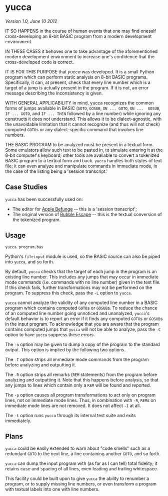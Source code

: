 yucca
=====

_Version 1.0, June 10 2012_

IT SO HAPPENS in the course of human events that one may find oneself 
cross-developing an 8-bit BASIC program from a modern development 
environment.

IN THESE CASES it behoves one to take advantage of the aforementioned 
modern development environment to increase one's confidence that the 
cross-developed code is correct.

IT IS FOR THIS PURPOSE that _yucca_ was developed.  It is a small Python 
program which can perform static analysis on 8-bit BASIC programs.
Specifically, it can, at present, check that every line number which is 
a target of a jump is actually present in the program.  If it is not, an 
error message describing the inconsistency is given.

WITH GENERAL APPLICABILITY in mind, yucca recognizes the common forms of 
jumps available in BASIC (`GOTO`, `GOSUB`, `ON ... GOTO`, `ON ... 
GOSUB`, `IF ... GOTO`, and `IF ... THEN` followed by a line number)
while ignoring any constructs it does not understand.  This allows it to
be dialect-agnostic, with the unavoidable limitation that it cannot 
recognize (and thus will not check) computed `GOTO`s or any 
dialect-specific command that involves line numbers.

THE BASIC PROGRAM to be analyzed must be present in a textual form.
Some emulators allow such text to be pasted in, to simulate entering it 
at the 8-bit computer's keyboard; other tools are available to convert a 
tokenized BASIC program to a textual form and back.  `yucca` handles
both styles of text file; it can even analyze and manipulate commands in
immediate mode, in the case of the listing being a 'session transcript.'

Case Studies
------------

`yucca` has been successfully used on:

* The editor for [Apple Befunge][] -- this is a 'session transcript';
* The original version of [Bubble Escape][] -- this is the textual
  conversion of the tokenized program.

[Apple Befunge]: http://catseye.tc/projects/apple-befunge/
[Bubble Escape]: http://catseye.tc/projects/bubble-escape/

Usage
-----

    yucca program.bas

Python's `fileinput` module is used, so the BASIC source can also be piped
into `yucca`, and so forth.

By default, `yucca` checks that the target of each jump in the program is an
existing line number.  This includes any jumps that may occur in immediate
mode commands (i.e. commands with no line number) given in the text
file.  If this check fails, further transformations may not be performed on
the program.  To suppress this check, pass the `-L` option to `yucca`.

`yucca` cannot analyze the validity of any computed line number in a BASIC
program which contains computed `GOTO`s or `GOSUB`s.  To reduce the chance
of an computed line number going unnoticed and unanalyzed, `yucca`'s
default behavior is to report an error if it finds any computed `GOTO`s
or `GOSUB`s in the input program.  To acknowledge that you are aware that
the program contains computed jumps that `yucca` will not be able to
analyze, pass the `-C` option to have `yucca` suppress these errors.

The `-o` option may be given to dump a copy of the program to the standard
output.  This option is implied by the following two options.

The `-I` option strips all immediate mode commands from the program before
analyzing and outputting it.

The `-R` option strips all remarks (`REM` statements) from the program
before analyzing and outputting it.  Note that this happens before
analysis, so that any jumps to lines which contain only a `REM` will be
found and reported.

The `-p` option causes all program transformations to act only on program
lines, not on immediate mode lines.  Thus, in combination with `-R`, `REM`s
on immediate mode lines are not removed.  It does not affect `-I` at all.

The `-t` option runs `yucca` through its internal test suite and exits
immediately.

Plans
-----

`yucca` could be easily extended to warn about "code smells" such as a 
redundant `GOTO` to the next line, a line containing another `GOTO`, and
so forth.

`yucca` can dump the input program with (as far as I can tell) total
fidelity; it retains case and spacing of all lines, even leading and
trailing whitespace.

This facility could be built upon to give `yucca` the ability to
renumber a program, or to supply missing line numbers, or even transform
a program with textual labels into one with line numbers.

